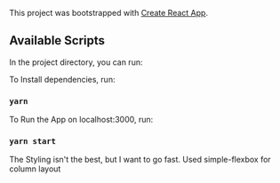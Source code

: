 This project was bootstrapped with [Create React App](https://github.com/facebook/create-react-app).

## Available Scripts

In the project directory, you can run:

To Install dependencies, run:
### `yarn`

To Run the App on localhost:3000, run:
### `yarn start`

The Styling isn't the best, but I want to go fast.
Used simple-flexbox for column layout
